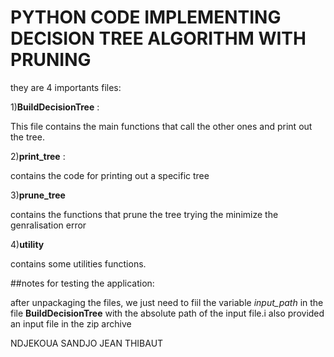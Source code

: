 ﻿﻿﻿PYTHON CODE IMPLEMENTING DECISION TREE ALGORITHM WITH PRUNING=======================================they are 4 importants files:1)**BuildDecisionTree** :This file contains the main functions that call the other ones and print out the tree.2)**print_tree** :contains the code for printing out a specific tree3)**prune_tree**contains the functions that prune the tree trying the minimize the genralisation error4)**utility**contains some utilities functions.##notes for testing the application:after unpackaging the files, we just need to fiil the variable *input_path* in the file **BuildDecisionTree** with the absolute path of the input file.i also provided an input file in the zip archiveNDJEKOUA SANDJO JEAN THIBAUT
